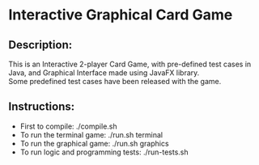 # Interactive Graphical Card Game

## Description:
This is an Interactive 2-player Card Game, with pre-defined test cases in Java, and Graphical Interface made using JavaFX library.
<br>Some predefined test cases have been released with the game.

## Instructions:
- First to compile: ./compile.sh
- To run the terminal game: ./run.sh terminal
- To run the graphical game: ./run.sh graphics
- To run logic and programming tests: ./run-tests.sh
